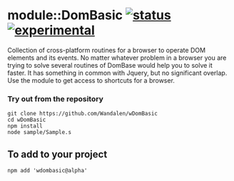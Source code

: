 
# module::DomBasic [![status](https://github.com/Wandalen/wDomBasic/workflows/publish/badge.svg)](https://github.com/Wandalen/wDomBasic/actions?query=workflow%3Apublish) [![experimental](https://img.shields.io/badge/stability-experimental-orange.svg)](https://github.com/emersion/stability-badges#experimental)

Collection of cross-platform routines for a browser to operate DOM elements and its events. No matter whatever problem in a browser you are trying to solve several routines of DomBase would help you to solve it faster. It has something in common with Jquery, but no significant overlap. Use the module to get access to shortcuts for a browser.

### Try out from the repository
```
git clone https://github.com/Wandalen/wDomBasic
cd wDomBasic
npm install
node sample/Sample.s
```

## To add to your project
```
npm add 'wdombasic@alpha'
```

















































